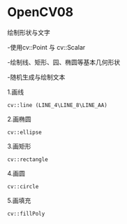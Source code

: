# OpenCV08
绘制形状与文字

-使用cv::Point 与 cv::Scalar

-绘制线、矩形、园、椭圆等基本几何形状

-随机生成与绘制文本

1.画线

    cv::line (LINE_4\LINE_8\LINE_AA)

2.画椭圆

    cv::ellipse
    
3.画矩形

    cv::rectangle
    
4.画圆

    cv::circle
    
5.画填充

    cv::fillPoly


